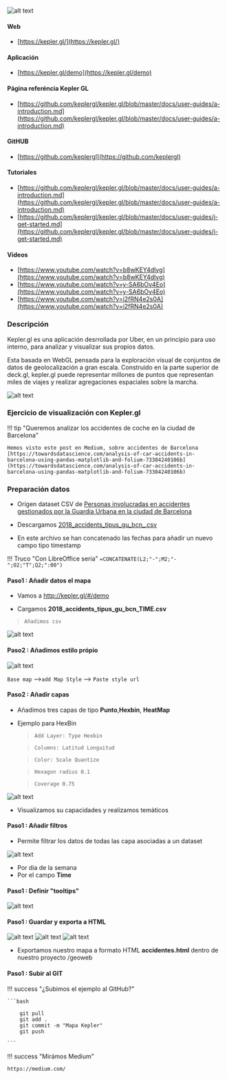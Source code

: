 ![alt text](img/kepler-logo.png "Kepler GL")
       
#### Web
* [https://kepler.gl/](https://kepler.gl/)

#### Aplicación
* [https://kepler.gl/demo](https://kepler.gl/demo)


#### **Página referéncia Kepler GL**
* [https://github.com/keplergl/kepler.gl/blob/master/docs/user-guides/a-introduction.md](https://github.com/keplergl/kepler.gl/blob/master/docs/user-guides/a-introduction.md)

#### GitHUB
* [https://github.com/keplergl](https://github.com/keplergl)

#### Tutoriales
* [https://github.com/keplergl/kepler.gl/blob/master/docs/user-guides/a-introduction.md](https://github.com/keplergl/kepler.gl/blob/master/docs/user-guides/a-introduction.md)
* [https://github.com/keplergl/kepler.gl/blob/master/docs/user-guides/j-get-started.md](https://github.com/keplergl/kepler.gl/blob/master/docs/user-guides/j-get-started.md)


#### Videos
* [https://www.youtube.com/watch?v=b8wKEY4dlvg](https://www.youtube.com/watch?v=b8wKEY4dlvg)
* [https://www.youtube.com/watch?v=y-SA6bOv4Eo](https://www.youtube.com/watch?v=y-SA6bOv4Eo)
* [https://www.youtube.com/watch?v=i2fRN4e2s0A](https://www.youtube.com/watch?v=i2fRN4e2s0A)



### Descripción 

Kepler.gl es una aplicación desrrollada por Uber, en un principio para uso interno, para analizar y visualizar sus propios datos.

Esta basada en WebGL pensada para  la exploración visual de conjuntos de datos de geolocalización a gran escala. Construido en la parte superior de deck.gl, kepler.gl puede representar millones de puntos que representan miles de viajes y realizar agregaciones espaciales sobre la marcha.

![alt text](img/kepler.png "Kepler GL")


### Ejercicio de visualización con Kepler.gl

!!! tip "Queremos analizar los accidentes de coche en la ciudad de Barcelona"

    Hemos visto este post en Medium, sobre accidentes de Barcelona [https://towardsdatascience.com/analysis-of-car-accidents-in-barcelona-using-pandas-matplotlib-and-folium-73384240106b](https://towardsdatascience.com/analysis-of-car-accidents-in-barcelona-using-pandas-matplotlib-and-folium-73384240106b)
    
### Preparación datos

* Origen dataset CSV de [Personas involucradas en accidentes gestionados por la Guardia Urbana en la ciudad de Barcelona](https://opendata-ajuntament.barcelona.cat/data/es/dataset/accidents-persones-gu-bcn)

* Descargamos [2018_accidents_tipus_gu_bcn_.csv](datos/2018_accidents_tipus_gu_bcn_TIME.csv)

* En este archivo se han concatenado las fechas para añadir un nuevo campo tipo timestamp

!!! Truco "Con LibreOffice seria"
    ```
    =CONCATENATE(L2;"-";M2;"-";O2;"T";Q2;":00")
    ```



#### Paso1 : Añadir datos el mapa

* Vamos a http://kepler.gl/#/demo 

* Cargamos **2018_accidents_tipus_gu_bcn_TIME.csv**

>  `Añadimos csv`

![alt text](img/step1-kepler.png "add dataset")

#### Paso2 : Añadimos estilo própio


![alt text](img/kepler01.png "Kepler GL")

`Base map` -->`add Map Style` --> `Paste style url` 


#### Paso2 : Añadir capas

* Añadimos tres capas de tipo **Punto**,**Hexbin**, **HeatMap**

* Ejemplo para HexBin

    > `Add Layer: Type Hexbin`

    > `Columns: Latitud Longuitud`

    > `Color: Scale Quantize`

    > `Hexagon radius 0.1`

    > `Coverage 0.75`

![alt text](img/step2-kepler.png "add dataset")


* Visualizamos su capacidades y realizamos temàticos

#### Paso1 : Añadir filtros

* Permite filtrar los datos de todas las capa asociadas a un dataset

![alt text](img/kepler3.png "add dataset")

* Por dia de la semana
* Por el campo **Time**


#### Paso1 : Definir "tooltips"

![alt text](img/kepler4.png "add dataset")
#### Paso1 : Guardar y exporta a HTML

![alt text](img/kepler5.png "add dataset")
![alt text](img/kepler6.png "add dataset")
![alt text](img/kepler7.png "add dataset")
* Exportamos nuestro mapa a formato HTML **accidentes.html** dentro de nuestro proyecto /geoweb
#### Paso1 : Subir al GIT

!!! success "¿Subimos el ejemplo al GitHub?"
	
	```bash

		git pull
        git add .
        git commit -m "Mapa Kepler"
        git push

	```    

!!! success "Mirámos Medium"
	
    https://medium.com/
